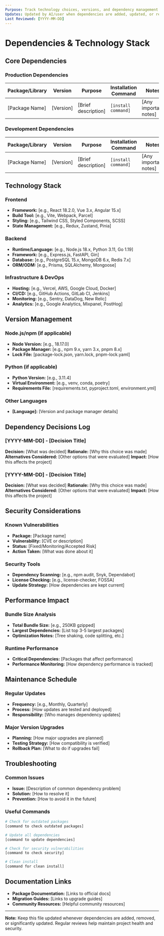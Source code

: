 ```yaml
---
Purpose: Track technology choices, versions, and dependency management decisions.
Updates: Updated by AI/user when dependencies are added, updated, or removed.
Last Reviewed: [YYYY-MM-DD]
---
```


# Dependencies & Technology Stack

## Core Dependencies

### Production Dependencies
| Package/Library | Version | Purpose | Installation Command | Notes |
|----------------|---------|---------|---------------------|-------|
| [Package Name] | [Version] | [Brief description] | `[install command]` | [Any important notes] |

### Development Dependencies
| Package/Library | Version | Purpose | Installation Command | Notes |
|----------------|---------|---------|---------------------|-------|
| [Package Name] | [Version] | [Brief description] | `[install command]` | [Any important notes] |

## Technology Stack

### Frontend
- **Framework:** [e.g., React 18.2.0, Vue 3.x, Angular 15.x]
- **Build Tool:** [e.g., Vite, Webpack, Parcel]
- **Styling:** [e.g., Tailwind CSS, Styled Components, SCSS]
- **State Management:** [e.g., Redux, Zustand, Pinia]

### Backend
- **Runtime/Language:** [e.g., Node.js 18.x, Python 3.11, Go 1.19]
- **Framework:** [e.g., Express.js, FastAPI, Gin]
- **Database:** [e.g., PostgreSQL 15.x, MongoDB 6.x, Redis 7.x]
- **ORM/ODM:** [e.g., Prisma, SQLAlchemy, Mongoose]

### Infrastructure & DevOps
- **Hosting:** [e.g., Vercel, AWS, Google Cloud, Docker]
- **CI/CD:** [e.g., GitHub Actions, GitLab CI, Jenkins]
- **Monitoring:** [e.g., Sentry, DataDog, New Relic]
- **Analytics:** [e.g., Google Analytics, Mixpanel, PostHog]

## Version Management

### Node.js/npm (if applicable)
- **Node Version:** [e.g., 18.17.0]
- **Package Manager:** [e.g., npm 9.x, yarn 3.x, pnpm 8.x]
- **Lock File:** [package-lock.json, yarn.lock, pnpm-lock.yaml]

### Python (if applicable)
- **Python Version:** [e.g., 3.11.4]
- **Virtual Environment:** [e.g., venv, conda, poetry]
- **Requirements File:** [requirements.txt, pyproject.toml, environment.yml]

### Other Languages
- **[Language]:** [Version and package manager details]

## Dependency Decisions Log

### [YYYY-MM-DD] - [Decision Title]
**Decision:** [What was decided]
**Rationale:** [Why this choice was made]
**Alternatives Considered:** [Other options that were evaluated]
**Impact:** [How this affects the project]

### [YYYY-MM-DD] - [Decision Title]
**Decision:** [What was decided]
**Rationale:** [Why this choice was made]
**Alternatives Considered:** [Other options that were evaluated]
**Impact:** [How this affects the project]

## Security Considerations

### Known Vulnerabilities
- **Package:** [Package name]
- **Vulnerability:** [CVE or description]
- **Status:** [Fixed/Monitoring/Accepted Risk]
- **Action Taken:** [What was done about it]

### Security Tools
- **Dependency Scanning:** [e.g., npm audit, Snyk, Dependabot]
- **License Checking:** [e.g., license-checker, FOSSA]
- **Update Strategy:** [How dependencies are kept current]

## Performance Impact

### Bundle Size Analysis
- **Total Bundle Size:** [e.g., 250KB gzipped]
- **Largest Dependencies:** [List top 3-5 largest packages]
- **Optimization Notes:** [Tree shaking, code splitting, etc.]

### Runtime Performance
- **Critical Dependencies:** [Packages that affect performance]
- **Performance Monitoring:** [How dependency performance is tracked]

## Maintenance Schedule

### Regular Updates
- **Frequency:** [e.g., Monthly, Quarterly]
- **Process:** [How updates are tested and deployed]
- **Responsibility:** [Who manages dependency updates]

### Major Version Upgrades
- **Planning:** [How major upgrades are planned]
- **Testing Strategy:** [How compatibility is verified]
- **Rollback Plan:** [What to do if upgrades fail]

## Troubleshooting

### Common Issues
- **Issue:** [Description of common dependency problem]
- **Solution:** [How to resolve it]
- **Prevention:** [How to avoid it in the future]

### Useful Commands
```bash
# Check for outdated packages
[command to check outdated packages]

# Update all dependencies
[command to update dependencies]

# Check for security vulnerabilities
[command to check security]

# Clean install
[command for clean install]
```

## Documentation Links

- **Package Documentation:** [Links to official docs]
- **Migration Guides:** [Links to upgrade guides]
- **Community Resources:** [Helpful community resources]

---

**Note:** Keep this file updated whenever dependencies are added, removed, or significantly updated. Regular reviews help maintain project health and security.
